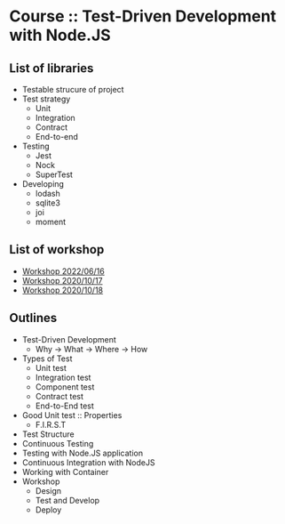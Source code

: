 # Course :: Test-Driven Development with Node.JS

## List of libraries
* Testable strucure of project
* Test strategy
  * Unit
  * Integration
  * Contract
  * End-to-end 
* Testing
  * Jest
  * Nock
  * SuperTest
* Developing
  * lodash
  * sqlite3
  * joi
  * moment

## List of workshop
* [Workshop 2022/06/16](https://github.com/up1/demo-nodejs-20220616)
* [Workshop 2020/10/17](https://github.com/up1/workshop-tdd-nodejs-20201017)
* [Workshop 2020/10/18](https://github.com/up1/workshop-tdd-nodejs-20201018)

## Outlines
* Test-Driven Development
  * Why -> What -> Where -> How
* Types of Test
  * Unit test
  * Integration test
  * Component test
  * Contract test
  * End-to-End test
* Good Unit test :: Properties
  * F.I.R.S.T
* Test Structure
* Continuous Testing
* Testing with Node.JS application
* Continuous Integration with NodeJS
* Working with Container
* Workshop
  * Design
  * Test and Develop
  * Deploy
  
  
  
  
